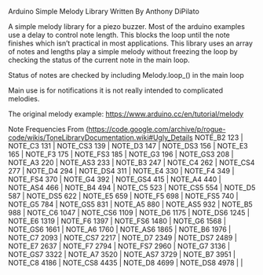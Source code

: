 Arduino Simple Melody Library 
Written By Anthony DiPilato

A simple melody library for a piezo buzzer.
Most of the arduino examples use a delay to control note length. This blocks the loop until the note finishes which isn’t practical in most applications. This library uses an array of notes and lengths play a simple melody without freezing the loop by checking the status of the current note in the main loop.

Status of notes are checked by including Melody.loop_() in the main loop

Main use is for notifications it is not really intended to complicated melodies.

The original melody example: https://www.arduino.cc/en/tutorial/melody

Note Frequencies 
From (https://code.google.com/archive/p/rogue-code/wikis/ToneLibraryDocumentation.wiki#Ugly_Details
NOTE_B2 123 	|	NOTE_C3 131 	|	NOTE_CS3 139  | 
NOTE_D3 147 	|	NOTE_DS3 156 	|	NOTE_E3 165   |
NOTE_F3 175	|	NOTE_FS3 185	|	NOTE_G3 196   |
NOTE_GS3 208 	|	NOTE_A3 220 	|	NOTE_AS3 233  |
NOTE_B3 247 	|	NOTE_C4 262 	|	NOTE_CS4 277  |
NOTE_D4 294	|	NOTE_DS4 311 	|	NOTE_E4 330   |
NOTE_F4 349 	|	NOTE_FS4 370 	|	NOTE_G4 392   |
NOTE_GS4 415 	|	NOTE_A4 440 	|	NOTE_AS4 466  |
NOTE_B4 494 	|	NOTE_C5 523 	|	NOTE_CS5 554  |
NOTE_D5 587 	|	NOTE_DS5 622 	|	NOTE_E5 659   |
NOTE_F5 698 	|	NOTE_FS5 740 	|	NOTE_G5 784   |
NOTE_GS5 831 	|	NOTE_A5 880 	|	NOTE_AS5 932  |
NOTE_B5 988 	|	NOTE_C6 1047	|	NOTE_CS6 1109 |
NOTE_D6 1175 	|	NOTE_DS6 1245 	|	NOTE_E6 1319  |
NOTE_F6 1397 	|	NOTE_FS6 1480 	|	NOTE_G6 1568  |
NOTE_GS6 1661 	|	NOTE_A6 1760	|	NOTE_AS6 1865 |
NOTE_B6 1976 	|	NOTE_C7 2093 	|	NOTE_CS7 2217 |
NOTE_D7 2349 	|	NOTE_DS7 2489 	|	NOTE_E7 2637  |
NOTE_F7 2794	|	NOTE_FS7 2960 	|	NOTE_G7 3136  |
NOTE_GS7 3322 	|	NOTE_A7 3520 	|	NOTE_AS7 3729 |
NOTE_B7 3951 	|	NOTE_C8 4186 	|	NOTE_CS8 4435 |
NOTE_D8 4699 	|	NOTE_DS8 4978 	| 		      |